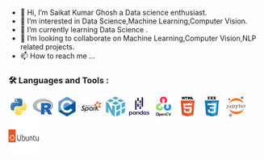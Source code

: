 - 👋 Hi, I’m Saikat Kumar Ghosh a Data science enthusiast.
- 👀 I’m interested in Data Science,Machine Learning,Computer Vision.
- 🌱 I’m currently learning Data Science .
- 💞️ I’m looking to collaborate on Machine Learning,Computer Vision,NLP related projects.
- 📫 How to reach me ...
### :hammer_and_wrench: Languages and Tools :

<div>
  <img src="https://github.com/devicons/devicon/blob/master/icons/python/python-original.svg" title="python"  width="40" height="40"/>&nbsp;
  <img src="https://github.com/devicons/devicon/blob/master/icons/r/r-original.svg" title="R" width="40" height="40"/>&nbsp;
  <img src="https://github.com/devicons/devicon/blob/master/icons/c/c-original.svg" title="C" width="40" height="40"/>&nbsp;
  <img src="https://github.com/devicons/devicon/blob/master/icons/apachespark/apachespark-original-wordmark.svg" title="spark" width="40" height="40"/>&nbsp;
  <img src="https://github.com/devicons/devicon/blob/master/icons/numpy/numpy-plain.svg" title="numpy" alt="numpy" width="40" height="40"/>&nbsp;
  <img src="https://github.com/devicons/devicon/blob/master/icons/pandas/pandas-original-wordmark.svg" title="pandas" width="40" height="40"/>&nbsp;
  <img src="https://github.com/devicons/devicon/blob/master/icons/opencv/opencv-original-wordmark.svg" title="opencv" width="40" height="40"/>&nbsp;
  <img src="https://github.com/devicons/devicon/blob/master/icons/html5/html5-original-wordmark.svg" title="html" width="40" height="40"/>&nbsp;
  <img src="https://github.com/devicons/devicon/blob/master/icons/css3/css3-original-wordmark.svg" title="css3" width="40" height="40"/>&nbsp;
  <img src="https://github.com/devicons/devicon/blob/master/icons/jupyter/jupyter-original-wordmark.svg" title="css3" width="40" height="40"/>&nbsp;
  <img src="https://github.com/devicons/devicon/blob/master/icons/ubuntu/ubuntu-original-wordmark.svg" title="css3" width="60" height="70"/>&nbsp;

  
</div>

<div>
  <img src="https://komarev.com/ghpvc/?username=ghoshsaikat2024&style=flat-square&color=blue" alt=""/>
</div>


<!---
ghoshsaikat2024/ghoshsaikat2024 is a ✨ special ✨ repository because its `README.md` (this file) appears on your GitHub profile.
You can click the Preview link to take a look at your changes.
--->

